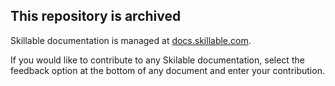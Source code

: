 

## This repository is archived 

Skillable documentation is managed at [docs.skillable.com](https://docs.skillable.com).

If you would like to contribute to any Skilable documentation, select the feedback option at the bottom of any document and enter your contribution. 
